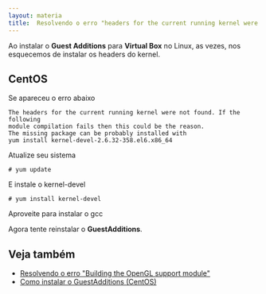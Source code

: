 ```yaml
---
layout: materia
title:  Resolvendo o erro "headers for the current running kernel were not found"
---
```


Ao instalar o __Guest Additions__ para __Virtual Box__ no Linux, as vezes, nos esquecemos de instalar os headers do kernel.


CentOS
---

Se apareceu o erro abaixo

    The headers for the current running kernel were not found. If the following
	module compilation fails then this could be the reason.
	The missing package can be probably installed with
	yum install kernel-devel-2.6.32-358.el6.x86_64

Atualize seu sistema

    # yum update

E instale o kernel-devel

    # yum install kernel-devel

Aproveite para instalar o gcc

Agora tente reinstalar o __GuestAdditions__.


Veja também
---

- [Resolvendo o erro "Building the OpenGL support module"](/linux/vbox-building-the-opengl-support-module/ "Resolvendo o erro 'Building the OpenGL support module'")
- [Como instalar o GuestAdditions (CentOS)](/linux/vbox-guest-additions/ "Como instalar o GuestAdditions via console (CentOS)")